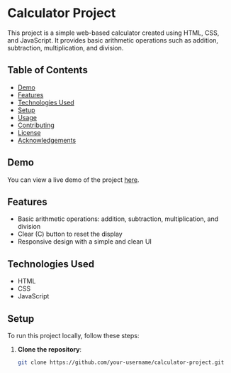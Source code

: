 # Calculator Project

This project is a simple web-based calculator created using HTML, CSS, and JavaScript. It provides basic arithmetic operations such as addition, subtraction, multiplication, and division.

## Table of Contents

- [Demo](#demo)
- [Features](#features)
- [Technologies Used](#technologies-used)
- [Setup](#setup)
- [Usage](#usage)
- [Contributing](#contributing)
- [License](#license)
- [Acknowledgements](#acknowledgements)

## Demo

You can view a live demo of the project [here](#).

## Features

- Basic arithmetic operations: addition, subtraction, multiplication, and division
- Clear (C) button to reset the display
- Responsive design with a simple and clean UI

## Technologies Used

- HTML
- CSS
- JavaScript

## Setup

To run this project locally, follow these steps:

1. **Clone the repository**:
   ```sh
   git clone https://github.com/your-username/calculator-project.git
